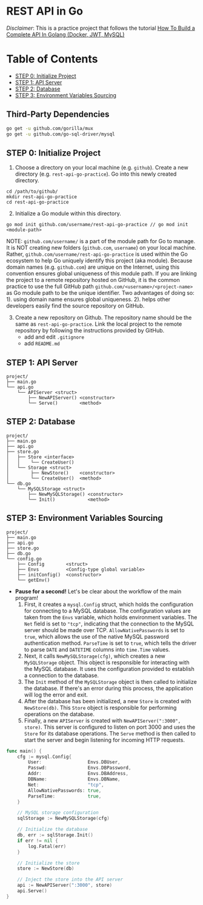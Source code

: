 # REST API in Go

*Disclaimer*: This is a practice project that follows the tutorial [How To Build a Complete API In Golang (Docker, JWT, MySQL)](https://www.youtube.com/watch?v=2JNUmzuBNV0&list=WL&index=10&t=432s&ab_channel=Tiago)

# Table of Contents
* [STEP 0: Initialize Project](#step-0-initialize-project)
* [STEP 1: API Server](#step-1-api-server)
* [STEP 2: Database](#step-2-database)
* [STEP 3: Environment Variables Sourcing](#step-3-environment-variables-sourcing)

## Third-Party Dependencies
```bash
go get -u github.com/gorilla/mux
go get -u github.com/go-sql-driver/mysql
```



## STEP 0: Initialize Project
1. Choose a directory on your local machine (e.g. `github`). Create a new directory (e.g. `rest-api-go-practice`). Go into this newly created directory.
```
cd /path/to/github/
mkdir rest-api-go-practice
cd rest-api-go-practice
```
2. Initialize a Go module within this directory.
```
go mod init github.com/username/rest-api-go-practice // go mod init <module-path>
```
NOTE: `github.com/username/` is a part of the module path for Go to manage. It is NOT creating new folders (`github.com`, `username`) on your local machine. Rather, `github.com/username/rest-api-go-practice` is used within the Go ecosystem to help Go uniquely identify this project (aka module). Because domain names (e.g. `github.com`) are unique on the Internet, using this convention ensures global uniqueness of this module path. If you are linking the project to a remote repository hosted on GitHub, it is the common practice to use the full GitHub path `github.com/<username>/<project-name>` as Go module path to be the unique identifier. Two advantages of doing so: 1). using domain name ensures global uniqueness. 2). helps other developers easily find the source repository on GitHub. 

3. Create a new repository on Github. The repository name should be the same as `rest-api-go-practice`. Link the local project to the remote repository by following the instructions provided by GitHub.
    - add and edit `.gitignore`
    - add `README.md`

## STEP 1: API Server
```
project/
├── main.go
└── api.go
    └── APIServer <struct>
        ├── NewAPIServer() <constructor>
        └── Serve()        <method>
```
## STEP 2: Database
```
project/
├── main.go
├── api.go
├── store.go
│   ├── Store <interface>
│   │    └── CreateUser()
│   └── Storage <struct>
│        ├── NewStore()    <constructor>
│        └── CreateUser()  <method>
└── db.go
    └── MySQLStorage <struct>
        ├── NewMySQLStorage() <constructor>
        └── Init()            <method>
```
## STEP 3: Environment Variables Sourcing
```
project/
├── main.go
├── api.go
├── store.go
├── db.go
└── config.go
    ├── Config        <struct>
    ├── Envs          <Config-type global variable>
    ├── initConfig()  <constructor>
    └── getEnv()
```
- **Pause for a second!** Let's be clear about the workflow of the main program!
    1. First, it creates a `mysql.Config` struct, which holds the configuration for connecting to a MySQL database. The configuration values are taken from the `Envs` variable, which holds environment variables. The `Net` field is set to `"tcp"`, indicating that the connection to the MySQL server should be made over TCP. `AllowNativePasswords` is set to `true`, which allows the use of the native MySQL password authentication method. `ParseTime` is set to `true`, which tells the driver to parse `DATE` and `DATETIME` columns into `time.Time` values.
    2. Next, it calls `NewMySQLStorage(cfg)`, which creates a new `MySQLStorage` object. This object is responsible for interacting with the MySQL database. It uses the configuration provided to establish a connection to the database.
    3. The `Init` method of the `MySQLStorage` object is then called to initialize the database. If there's an error during this process, the application will log the error and exit.
    4. After the database has been initialized, a new `Store` is created with `NewStore(db)`. This `Store` object is responsible for performing operations on the database.
    5. Finally, a new `APIServer` is created with `NewAPIServer(":3000", store)`. This server is configured to listen on port 3000 and uses the `Store` for its database operations. The `Serve` method is then called to start the server and begin listening for incoming HTTP requests.
```go
func main() {
	cfg := mysql.Config{
		User:                 Envs.DBUser,
		Passwd:               Envs.DBPassword,
		Addr:                 Envs.DBAddress,
		DBName:               Envs.DBName,
		Net:                  "tcp",
		AllowNativePasswords: true,
		ParseTime:            true,
	}

	// MySQL storage configuration
	sqlStorage := NewMySQLStorage(cfg)

	// Initialize the database
	db, err := sqlStorage.Init()
	if err != nil {
		log.Fatal(err)
	}

	// Initialize the store
	store := NewStore(db)

	// Inject the store into the API server
	api := NewAPIServer(":3000", store)
	api.Serve()
}
```